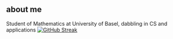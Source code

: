 ## about me
Student of Mathematics at University of Basel, dabbling in CS and applications
[![GitHub Streak](https://streak-stats.demolab.com/?user=stormble55d&theme=dark&hide_border=true)](https://git.io/streak-stats)

<!--
**stormble55d/stormble55d** is a ✨ _special_ ✨ repository because its `README.md` (this file) appears on your GitHub profile.

Here are some ideas to get you started:

- 🔭 I’m currently working on ...
- 🌱 I’m currently learning ...
- 👯 I’m looking to collaborate on ...
- 🤔 I’m looking for help with ...
- 💬 Ask me about ...
- 📫 How to reach me: ...
- 😄 Pronouns: ...
- ⚡ Fun fact: ...
-->
